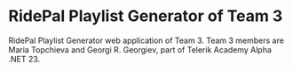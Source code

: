 # RidePal Playlist Generator of Team 3

RidePal Playlist Generator web application of Team 3. 
Team 3 members are Maria Topchieva and Georgi R. Georgiev, part of Telerik Academy Alpha .NET 23.
